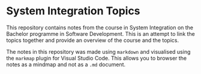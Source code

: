 # System Integration Topics
This repository contains notes from the course in System Integration on the Bachelor programme in Software Development. This is an attempt to link the topics together and provide an overview of the course and the topics.

The notes in this repository was made using `markdown` and visualised using the `markmap` plugin for Visual Studio Code. This allows you to browser the notes as a mindmap and not as a `.md` document.
